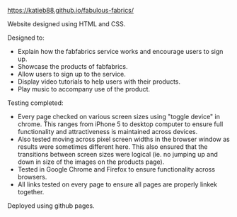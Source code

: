 https://katieb88.github.io/fabulous-fabrics/

Website designed using HTML and CSS. 

Designed to:

- Explain how the fabfabrics service works and encourage users to sign up.
- Showcase the products of fabfabrics.
- Allow users to sign up to the service.
- Display video tutorials to help users with their products.
- Play music to accompany use of the product.

Testing completed:

- Every page checked on various screen sizes using "toggle device" in chrome. This ranges from iPhone 5 to desktop computer to ensure full functionality and attractiveness is maintained across devices.
- Also tested moving across pixel screen widths in the browser window as results were sometimes different here. This also ensured that the transitions between screen sizes were logical (ie. no jumping up and down in size of the images on the products page).
- Tested in Google Chrome and Firefox to ensure functionality across browsers.
- All links tested on every page to ensure all pages are properly linkek together.

Deployed using github pages.